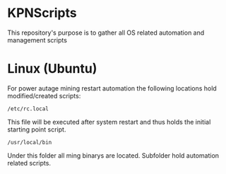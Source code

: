 # KPNScripts

This repository's purpose is to gather all OS related automation and management scripts

# Linux (Ubuntu)

For power autage mining restart automation the following locations hold modified/created scripts:

```
/etc/rc.local
```
This file will be executed after system restart and thus holds the initial starting point script.

```
/usr/local/bin
```
Under this folder all ming binarys are located. Subfolder hold automation related scripts.

